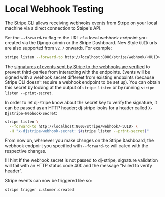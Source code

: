 # Local Webhook Testing

The [Stripe CLI][cli] allows receiving webhooks events from Stripe on your local machine via a direct connection to Stripe's API.

Set the `--forward-to` flag to the URL of a local webhook endpoint
you created via the Django admin or the Stripe Dashboard.
New Style `UUID` urls are also supported from `v2.7` onwards.
For example:

```sh
stripe listen --forward-to http://localhost:8000/stripe/webhook/<UUID>
```

The [signatures of events sent by Stripe to the webhooks are verified][signatures]
to prevent third-parties from interacting with the endpoints.
Events will be signed with a webhook secret different from existing endpoints
(because Stripe CLI doesn't require a webhook endpoint to be set up).
You can obtain this secret by looking at the output of `stripe listen`
or by running `stripe listen --print-secret`.

In order to let dj-stripe know about the secret key to verify the signature,
it can be passed as an HTTP header;
dj-stripe looks for a header called `X-Djstripe-Webhook-Secret`:

```sh
stripe listen \
  --forward-to http://localhost:8000/stripe/webhook/<UUID> \
  -H "x-djstripe-webhook-secret: $(stripe listen --print-secret)"
```

From now on, whenever you make changes on the Stripe Dashboard,
the webhook endpoint you specified with `--forward-to` will called
with the respective changes.

!!! hint
    If the webhook secret is not passed to dj-stripe,
    signature validation will fail with an HTTP status code 400
    and the message "Failed to verify header".

Stripe events can now be triggered like so:

```sh
stripe trigger customer.created
```

[cli]: https://stripe.com/docs/cli
[signatures]: https://stripe.com/docs/webhooks/signatures
